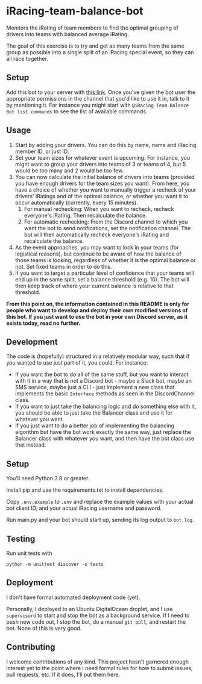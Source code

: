 # iRacing-team-balance-bot
Monitors the iRating of team members to find the optimal grouping of drivers into teams with balanced average iRating.

The goal of this exercise is to try and get as many teams from the same group as possible into a single split of an iRacing special event, so they can all race together.

## Setup

Add this bot to your server with [this link](https://discord.com/oauth2/authorize?client_id=803081668910383174&scope=bot&permissions=3072).
Once you've given the bot user the appropriate permissions in the channel that you'd like to use it in, talk to it by mentioning it.
For instance you might start with `@iRacing Team Balance Bot list commands` to see the list of available commands.

## Usage

1. Start by adding your drivers. You can do this by name, name and iRacing member ID, or just ID.
1. Set your team sizes for whatever event is upcoming. For instance, you might want to group your drivers into teams of 3 or teams of 4, but 5 would be too many and 2 would be too few.
1. You can now calculate the initial balance of drivers into teams (provided you have enough drivers for the team sizes you want). From here, you have a choice of whether you want to manually trigger a recheck of your drivers' iRatings and of the optimal balance, or whether you want it to occur automatically (currently, every 15 minutes).
   1. For manual rechecking: When you want to recheck, recheck everyone's iRating. Then recalculate the balance.
   1. For automatic rechecking: From the Discord channel to which you want the bot to send notifications, set the notification channel. The bot will then automatically recheck everyone's iRating and recalculate the balance.
1. As the event approaches, you may want to lock in your teams (for logistical reasons), but continue to be aware of how the balance of those teams is looking, regardless of whether it is the optimal balance or not. Set fixed teams in order to do this.
1. If you want to target a particular level of confidence that your teams will end up in the same split, set a balance threshold (e.g. 10). The bot will then keep track of where your current balance is relative to that threshold.

**From this point on, the information contained in this README is only for people who want to develop and deploy their own modified versions of this bot. If you just want to use the bot in your own Discord server, as it exists today, read no further.**

## Development

The code is (hopefully) structured in a relatively modular way, such that if you wanted to use just part of it, you could. For instance:

+ If you want the bot to do all of the same stuff, but you want to interact with it in a way that is not a Discord bot - maybe a Slack bot, maybe an SMS service, maybe just a CLI - just implement a new class that implements the basic `Interface` methods as seen in the DiscordChannel class.
+ If you want to just take the balancing logic and do something else with it, you should be able to just take the Balancer class and use it for whatever you want.
+ If you just want to do a better job of implementing the balancing algorithm but have the bot work exactly the same way, just replace the Balancer class with whatever you want, and then have the bot class use that instead.

## Setup

You'll need Python 3.8 or greater.

Install pip and use the requirements.txt to install dependencies.

Copy `.env.example` to `.env` and replace the example values with your actual bot client ID, and your actual iRacing username and password.

Run main.py and your bot should start up, sending its log output to `bot.log`.

## Testing

Run unit tests with
```
python -m unittest discover -s tests
```

## Deployment

I don't have formal automated deployment code (yet).

Personally, I deployed to an Ubuntu DigitalOcean droplet, and I use `supervisord` to start and stop the bot as a background service. If I need to push new code out, I stop the bot, do a manual `git pull`, and restart the bot. None of this is very good.

## Contributing

I welcome contributions of any kind. This project hasn't garnered enough interest yet to the point where I need formal rules for how to submit issues, pull requests, etc. If it does, I'll put them here.
